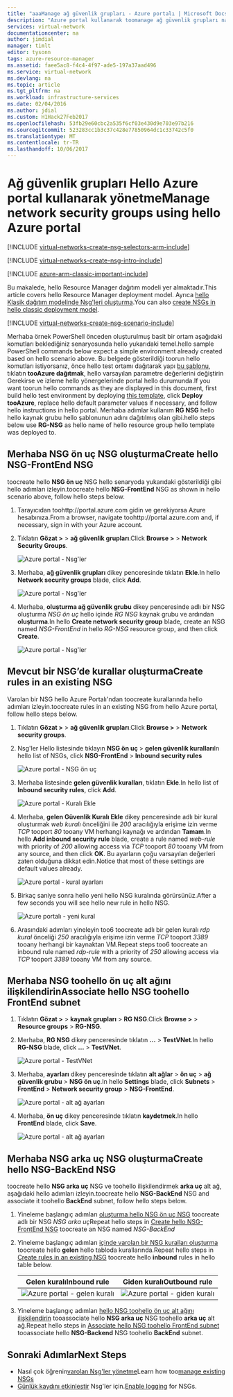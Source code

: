 ```yaml
---
title: "aaaManage ağ güvenlik grupları - Azure portalı | Microsoft Docs"
description: "Azure portal kullanarak toomanage ağ güvenlik grupları nasıl hello öğrenin."
services: virtual-network
documentationcenter: na
author: jimdial
manager: timlt
editor: tysonn
tags: azure-resource-manager
ms.assetid: faee5ac8-f4c4-4f97-ade5-197a37aad496
ms.service: virtual-network
ms.devlang: na
ms.topic: article
ms.tgt_pltfrm: na
ms.workload: infrastructure-services
ms.date: 02/04/2016
ms.author: jdial
ms.custom: H1Hack27Feb2017
ms.openlocfilehash: 53fb29e60cbc2a535f6cf03e430d9e703e97b216
ms.sourcegitcommit: 523283cc1b3c37c428e77850964dc1c33742c5f0
ms.translationtype: MT
ms.contentlocale: tr-TR
ms.lasthandoff: 10/06/2017
---
```

# <a name="manage-network-security-groups-using-hello-azure-portal"></a><span data-ttu-id="c9c07-103">Ağ güvenlik grupları Hello Azure portal kullanarak yönetme</span><span class="sxs-lookup"><span data-stu-id="c9c07-103">Manage network security groups using hello Azure portal</span></span>

[!INCLUDE [virtual-networks-create-nsg-selectors-arm-include](../../includes/virtual-networks-create-nsg-selectors-arm-include.md)]

[!INCLUDE [virtual-networks-create-nsg-intro-include](../../includes/virtual-networks-create-nsg-intro-include.md)]

[!INCLUDE [azure-arm-classic-important-include](../../includes/azure-arm-classic-important-include.md)]

<span data-ttu-id="c9c07-104">Bu makalede, hello Resource Manager dağıtım modeli yer almaktadır.</span><span class="sxs-lookup"><span data-stu-id="c9c07-104">This article covers hello Resource Manager deployment model.</span></span> <span data-ttu-id="c9c07-105">Ayrıca [hello Klasik dağıtım modelinde Nsg'leri oluşturma](virtual-networks-create-nsg-classic-ps.md).</span><span class="sxs-lookup"><span data-stu-id="c9c07-105">You can also [create NSGs in hello classic deployment model](virtual-networks-create-nsg-classic-ps.md).</span></span>

[!INCLUDE [virtual-networks-create-nsg-scenario-include](../../includes/virtual-networks-create-nsg-scenario-include.md)]

<span data-ttu-id="c9c07-106">Merhaba örnek PowerShell önceden oluşturulmuş basit bir ortam aşağıdaki komutları beklediğiniz senaryosunda hello yukarıdaki temel.</span><span class="sxs-lookup"><span data-stu-id="c9c07-106">hello sample PowerShell commands below expect a simple environment already created based on hello scenario above.</span></span> <span data-ttu-id="c9c07-107">Bu belgede gösterildiği toorun hello komutları istiyorsanız, önce hello test ortamı dağıtarak yapı [bu şablonu](http://github.com/telmosampaio/azure-templates/tree/master/201-IaaS-WebFrontEnd-SQLBackEnd), tıklatın **tooAzure dağıtmak**, hello varsayılan parametre değerlerini değiştirin Gerekirse ve izleme hello yönergelerinde portal hello durumunda.</span><span class="sxs-lookup"><span data-stu-id="c9c07-107">If you want toorun hello commands as they are displayed in this document, first build hello test environment by deploying [this template](http://github.com/telmosampaio/azure-templates/tree/master/201-IaaS-WebFrontEnd-SQLBackEnd), click **Deploy tooAzure**, replace hello default parameter values if necessary, and follow hello instructions in hello portal.</span></span> <span data-ttu-id="c9c07-108">Merhaba adımlar kullanım **RG NSG** hello hello kaynak grubu hello şablonunun adını dağıtılmış olan gibi.</span><span class="sxs-lookup"><span data-stu-id="c9c07-108">hello steps below use **RG-NSG** as hello name of hello resource group hello template was deployed to.</span></span>

## <a name="create-hello-nsg-frontend-nsg"></a><span data-ttu-id="c9c07-109">Merhaba NSG ön uç NSG oluşturma</span><span class="sxs-lookup"><span data-stu-id="c9c07-109">Create hello NSG-FrontEnd NSG</span></span>
<span data-ttu-id="c9c07-110">toocreate hello **NSG ön uç** NSG hello senaryoda yukarıdaki gösterildiği gibi hello adımları izleyin.</span><span class="sxs-lookup"><span data-stu-id="c9c07-110">toocreate hello **NSG-FrontEnd** NSG as shown in hello scenario above, follow hello steps below.</span></span>

1. <span data-ttu-id="c9c07-111">Tarayıcıdan toohttp://portal.azure.com gidin ve gerekiyorsa Azure hesabınıza.</span><span class="sxs-lookup"><span data-stu-id="c9c07-111">From a browser, navigate toohttp://portal.azure.com and, if necessary, sign in with your Azure account.</span></span>
2. <span data-ttu-id="c9c07-112">Tıklatın **Gözat >** > **ağ güvenlik grupları**.</span><span class="sxs-lookup"><span data-stu-id="c9c07-112">Click **Browse >** > **Network Security Groups**.</span></span>
   
    ![Azure portal - Nsg'ler](./media/virtual-networks-create-nsg-arm-pportal/figure11.png)
3. <span data-ttu-id="c9c07-114">Merhaba, **ağ güvenlik grupları** dikey penceresinde tıklatın **Ekle**.</span><span class="sxs-lookup"><span data-stu-id="c9c07-114">In hello **Network security groups** blade, click **Add**.</span></span>
   
    ![Azure portal - Nsg'ler](./media/virtual-networks-create-nsg-arm-pportal/figure12.png)
4. <span data-ttu-id="c9c07-116">Merhaba, **oluşturma ağ güvenlik grubu** dikey penceresinde adlı bir NSG oluşturma *NSG ön uç* hello içinde *RG NSG* kaynak grubu ve ardından **oluşturma**.</span><span class="sxs-lookup"><span data-stu-id="c9c07-116">In hello **Create network security group** blade, create an NSG named *NSG-FrontEnd* in hello *RG-NSG* resource group, and then click **Create**.</span></span>
   
    ![Azure portal - Nsg'ler](./media/virtual-networks-create-nsg-arm-pportal/figure13.png)

## <a name="create-rules-in-an-existing-nsg"></a><span data-ttu-id="c9c07-118">Mevcut bir NSG’de kurallar oluşturma</span><span class="sxs-lookup"><span data-stu-id="c9c07-118">Create rules in an existing NSG</span></span>
<span data-ttu-id="c9c07-119">Varolan bir NSG hello Azure Portalı'ndan toocreate kurallarında hello adımları izleyin.</span><span class="sxs-lookup"><span data-stu-id="c9c07-119">toocreate rules in an existing NSG from hello Azure portal, follow hello steps below.</span></span>

1. <span data-ttu-id="c9c07-120">Tıklatın **Gözat >** > **ağ güvenlik grupları**.</span><span class="sxs-lookup"><span data-stu-id="c9c07-120">Click **Browse >** > **Network security groups**.</span></span>
2. <span data-ttu-id="c9c07-121">Nsg'ler Hello listesinde tıklayın **NSG ön uç** > **gelen güvenlik kuralları**</span><span class="sxs-lookup"><span data-stu-id="c9c07-121">In hello list of NSGs, click **NSG-FrontEnd** > **Inbound security rules**</span></span>
   
    ![Azure portal - NSG ön uç](./media/virtual-networks-create-nsg-arm-pportal/figure2.png)
3. <span data-ttu-id="c9c07-123">Merhaba listesinde **gelen güvenlik kuralları**, tıklatın **Ekle**.</span><span class="sxs-lookup"><span data-stu-id="c9c07-123">In hello list of **Inbound security rules**, click **Add**.</span></span>
   
    ![Azure portal - Kuralı Ekle](./media/virtual-networks-create-nsg-arm-pportal/figure3.png)
4. <span data-ttu-id="c9c07-125">Merhaba, **gelen Güvenlik Kuralı Ekle** dikey penceresinde adlı bir kural oluşturmak *web kuralı* önceliğini ile *200* aracılığıyla erişime izin verme *TCP* tooport *80* tooany VM herhangi kaynağı ve ardından **Tamam**.</span><span class="sxs-lookup"><span data-stu-id="c9c07-125">In hello **Add inbound security rule** blade, create a rule named *web-rule* with priority of *200* allowing access via *TCP* tooport *80* tooany VM from any source, and then click **OK**.</span></span> <span data-ttu-id="c9c07-126">Bu ayarların çoğu varsayılan değerleri zaten olduğuna dikkat edin.</span><span class="sxs-lookup"><span data-stu-id="c9c07-126">Notice that most of these settings are default values already.</span></span>
   
    ![Azure portal - kural ayarları](./media/virtual-networks-create-nsg-arm-pportal/figure4.png)
5. <span data-ttu-id="c9c07-128">Birkaç saniye sonra hello yeni hello NSG kuralında görürsünüz.</span><span class="sxs-lookup"><span data-stu-id="c9c07-128">After a few seconds you will see hello new rule in hello NSG.</span></span>
   
    ![Azure portalı - yeni kural](./media/virtual-networks-create-nsg-arm-pportal/figure5.png)
6. <span data-ttu-id="c9c07-130">Arasındaki adımları yineleyin too6 toocreate adlı bir gelen kuralı *rdp kural* önceliği *250* aracılığıyla erişime izin verme *TCP* tooport *3389* tooany herhangi bir kaynaktan VM.</span><span class="sxs-lookup"><span data-stu-id="c9c07-130">Repeat steps  too6 toocreate an inbound rule named *rdp-rule* with a priority of *250* allowing access via *TCP* tooport *3389* tooany VM from any source.</span></span>

## <a name="associate-hello-nsg-toohello-frontend-subnet"></a><span data-ttu-id="c9c07-131">Merhaba NSG toohello ön uç alt ağını ilişkilendirin</span><span class="sxs-lookup"><span data-stu-id="c9c07-131">Associate hello NSG toohello FrontEnd subnet</span></span>
1. <span data-ttu-id="c9c07-132">Tıklatın **Gözat >** > **kaynak grupları** > **RG NSG**.</span><span class="sxs-lookup"><span data-stu-id="c9c07-132">Click **Browse >** > **Resource groups** > **RG-NSG**.</span></span>
2. <span data-ttu-id="c9c07-133">Merhaba, **RG NSG** dikey penceresinde tıklatın **...**   >  **TestVNet**.</span><span class="sxs-lookup"><span data-stu-id="c9c07-133">In hello **RG-NSG** blade, click **...** > **TestVNet**.</span></span>
   
    ![Azure portal - TestVNet](./media/virtual-networks-create-nsg-arm-pportal/figure14.png)
3. <span data-ttu-id="c9c07-135">Merhaba, **ayarları** dikey penceresinde tıklatın **alt ağlar** > **ön uç** > **ağ güvenlik grubu**  >  **NSG ön uç**.</span><span class="sxs-lookup"><span data-stu-id="c9c07-135">In hello **Settings** blade, click **Subnets** > **FrontEnd** > **Network security group** > **NSG-FrontEnd**.</span></span>
   
    ![Azure portal - alt ağ ayarları](./media/virtual-networks-create-nsg-arm-pportal/figure15.png)
4. <span data-ttu-id="c9c07-137">Merhaba, **ön uç** dikey penceresinde tıklatın **kaydetmek**.</span><span class="sxs-lookup"><span data-stu-id="c9c07-137">In hello **FrontEnd** blade, click **Save**.</span></span>
   
    ![Azure portal - alt ağ ayarları](./media/virtual-networks-create-nsg-arm-pportal/figure16.png)

## <a name="create-hello-nsg-backend-nsg"></a><span data-ttu-id="c9c07-139">Merhaba NSG arka uç NSG oluşturma</span><span class="sxs-lookup"><span data-stu-id="c9c07-139">Create hello NSG-BackEnd NSG</span></span>
<span data-ttu-id="c9c07-140">toocreate hello **NSG arka uç** NSG ve toohello ilişkilendirmek **arka uç** alt ağ, aşağıdaki hello adımları izleyin.</span><span class="sxs-lookup"><span data-stu-id="c9c07-140">toocreate hello **NSG-BackEnd** NSG and associate it toohello **BackEnd** subnet, follow hello steps below.</span></span>

1. <span data-ttu-id="c9c07-141">Yineleme başlangıç adımları [oluşturma hello NSG ön uç NSG](#Create-the-NSG-FrontEnd-NSG) toocreate adlı bir NSG *NSG arka uç*</span><span class="sxs-lookup"><span data-stu-id="c9c07-141">Repeat hello steps in [Create hello NSG-FrontEnd NSG](#Create-the-NSG-FrontEnd-NSG) toocreate an NSG named *NSG-BackEnd*</span></span>
2. <span data-ttu-id="c9c07-142">Yineleme başlangıç adımları [içinde varolan bir NSG kuralları oluşturma](#Create-rules-in-an-existing-NSG) toocreate hello **gelen** hello tabloda kurallarında.</span><span class="sxs-lookup"><span data-stu-id="c9c07-142">Repeat hello steps in [Create rules in an existing NSG](#Create-rules-in-an-existing-NSG) toocreate hello **inbound** rules in hello table below.</span></span>
   
   | <span data-ttu-id="c9c07-143">Gelen kuralı</span><span class="sxs-lookup"><span data-stu-id="c9c07-143">Inbound rule</span></span> | <span data-ttu-id="c9c07-144">Giden kuralı</span><span class="sxs-lookup"><span data-stu-id="c9c07-144">Outbound rule</span></span> |
   | --- | --- |
   | ![Azure portal - gelen kuralı](./media/virtual-networks-create-nsg-arm-pportal/figure17.png) |![Azure portal - giden kuralı](./media/virtual-networks-create-nsg-arm-pportal/figure18.png) |
3. <span data-ttu-id="c9c07-147">Yineleme başlangıç adımları [hello NSG toohello ön uç alt ağını ilişkilendirin](#Associate-the-NSG-to-the-FrontEnd-subnet) tooassociate hello **NSG arka uç** NSG toohello **arka uç** alt ağ.</span><span class="sxs-lookup"><span data-stu-id="c9c07-147">Repeat hello steps in [Associate hello NSG toohello FrontEnd subnet](#Associate-the-NSG-to-the-FrontEnd-subnet) tooassociate hello **NSG-Backend** NSG toohello **BackEnd** subnet.</span></span>

## <a name="next-steps"></a><span data-ttu-id="c9c07-148">Sonraki Adımlar</span><span class="sxs-lookup"><span data-stu-id="c9c07-148">Next Steps</span></span>
* <span data-ttu-id="c9c07-149">Nasıl çok öğrenin[varolan Nsg'ler yönetme](virtual-network-manage-nsg-arm-portal.md)</span><span class="sxs-lookup"><span data-stu-id="c9c07-149">Learn how too[manage existing NSGs](virtual-network-manage-nsg-arm-portal.md)</span></span>
* <span data-ttu-id="c9c07-150">[Günlük kaydını etkinleştir](virtual-network-nsg-manage-log.md) Nsg'ler için.</span><span class="sxs-lookup"><span data-stu-id="c9c07-150">[Enable logging](virtual-network-nsg-manage-log.md) for NSGs.</span></span>

